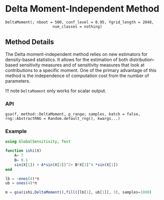 # Delta Moment-Independent Method

```@docs
DeltaMoment(; nboot = 500, conf_level = 0.95, Ygrid_length = 2048,
                     num_classes = nothing)
```

## Method Details

The Delta moment-independent method relies on new estimators for
density-based statistics.  It allows for the estimation of both
distribution-based sensitivity measures and of sensitivity measures that
look at contributions to a specific moment. One of the primary advantage
of this method is the independence of computation cost from the number of
parameters.

!!! note
    `DeltaMoment` only works for scalar output.

### API

```docs
gsa(f, method::DeltaMoment, p_range; samples, batch = false, rng::AbstractRNG = Random.default_rng(), kwargs...)
```

### Example

```julia
using GlobalSensitivity, Test

function ishi(X)
    A= 7
    B= 0.1
    sin(X[1]) + A*sin(X[2])^2+ B*X[3]^4 *sin(X[1])
end

lb = -ones(4)*π
ub = ones(4)*π

m = gsa(ishi,DeltaMoment(),fill([lb[1], ub[1]], 3), samples=1000)
```
